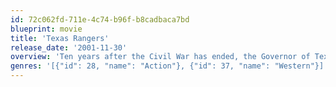```yaml
---
id: 72c062fd-711e-4c74-b96f-b8cadbaca7bd
blueprint: movie
title: 'Texas Rangers'
release_date: '2001-11-30'
overview: 'Ten years after the Civil War has ended, the Governor of Texas asks Leander McNelly (McDermott) to form a company of Rangers to help uphold the law along the Mexican border. With a few veterans of the war (Patrick, Travis), most of the recruits are young men (Van Der Beek, Kutcher, Raymond) who have little or no experience with guns or policing crime.'
genres: '[{"id": 28, "name": "Action"}, {"id": 37, "name": "Western"}]'
---
```

